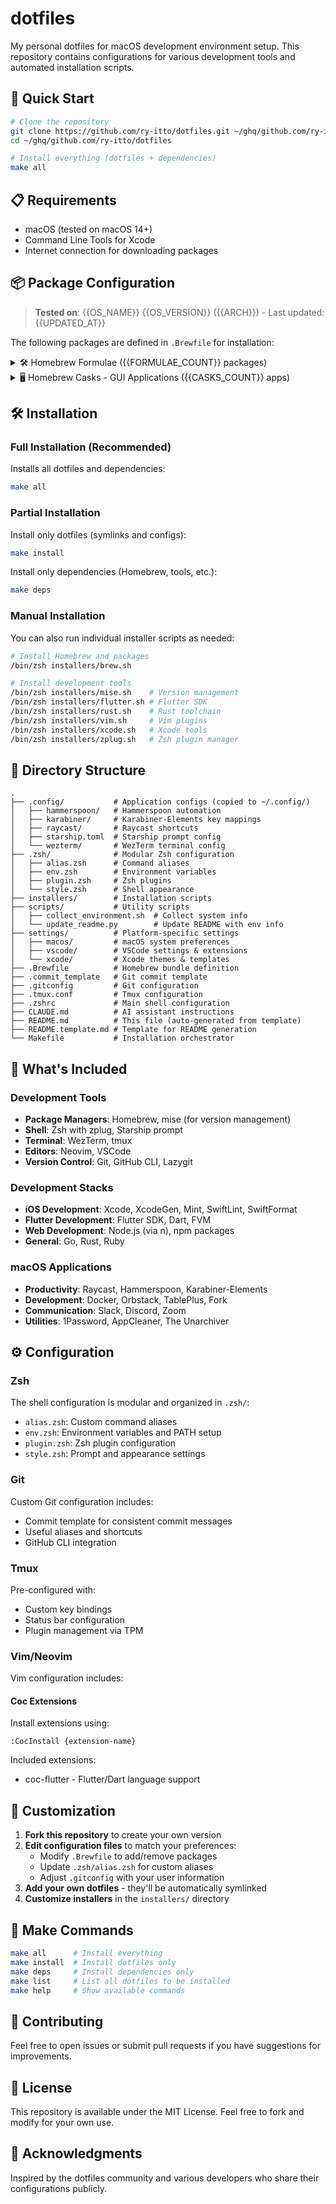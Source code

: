 # dotfiles

My personal dotfiles for macOS development environment setup. This repository contains configurations for various development tools and automated installation scripts.

## 🚀 Quick Start

```bash
# Clone the repository
git clone https://github.com/ry-itto/dotfiles.git ~/ghq/github.com/ry-itto/dotfiles
cd ~/ghq/github.com/ry-itto/dotfiles

# Install everything (dotfiles + dependencies)
make all
```

## 📋 Requirements

- macOS (tested on macOS 14+)
- Command Line Tools for Xcode
- Internet connection for downloading packages

<!-- START ENVIRONMENT INFO -->
## 📦 Package Configuration

> **Tested on**: {{OS_NAME}} {{OS_VERSION}} ({{ARCH}}) - Last updated: {{UPDATED_AT}}

The following packages are defined in `.Brewfile` for installation:

<details>
<summary>🛠️ Homebrew Formulae ({{FORMULAE_COUNT}} packages)</summary>

{{FORMULAE_LIST}}

</details>

<details>
<summary>🖥️ Homebrew Casks - GUI Applications ({{CASKS_COUNT}} apps)</summary>

{{CASKS_LIST}}

</details>
<!-- END ENVIRONMENT INFO -->

## 🛠 Installation

### Full Installation (Recommended)

Installs all dotfiles and dependencies:

```bash
make all
```

### Partial Installation

Install only dotfiles (symlinks and configs):

```bash
make install
```

Install only dependencies (Homebrew, tools, etc.):

```bash
make deps
```

### Manual Installation

You can also run individual installer scripts as needed:

```bash
# Install Homebrew and packages
/bin/zsh installers/brew.sh

# Install development tools
/bin/zsh installers/mise.sh    # Version management
/bin/zsh installers/flutter.sh # Flutter SDK
/bin/zsh installers/rust.sh    # Rust toolchain
/bin/zsh installers/vim.sh     # Vim plugins
/bin/zsh installers/xcode.sh   # Xcode tools
/bin/zsh installers/zplug.sh   # Zsh plugin manager
```

## 📂 Directory Structure

```
.
├── .config/           # Application configs (copied to ~/.config/)
│   ├── hammerspoon/   # Hammerspoon automation
│   ├── karabiner/     # Karabiner-Elements key mappings
│   ├── raycast/       # Raycast shortcuts
│   ├── starship.toml  # Starship prompt config
│   └── wezterm/       # WezTerm terminal config
├── .zsh/              # Modular Zsh configuration
│   ├── alias.zsh      # Command aliases
│   ├── env.zsh        # Environment variables
│   ├── plugin.zsh     # Zsh plugins
│   └── style.zsh      # Shell appearance
├── installers/        # Installation scripts
├── scripts/           # Utility scripts
│   ├── collect_environment.sh  # Collect system info
│   └── update_readme.py        # Update README with env info
├── settings/          # Platform-specific settings
│   ├── macos/         # macOS system preferences
│   ├── vscode/        # VSCode settings & extensions
│   └── xcode/         # Xcode themes & templates
├── .Brewfile          # Homebrew bundle definition
├── .commit_template   # Git commit template
├── .gitconfig         # Git configuration
├── .tmux.conf         # Tmux configuration
├── .zshrc             # Main shell configuration
├── CLAUDE.md          # AI assistant instructions
├── README.md          # This file (auto-generated from template)
├── README.template.md # Template for README generation
└── Makefile           # Installation orchestrator
```

## 🎯 What's Included

### Development Tools

- **Package Managers**: Homebrew, mise (for version management)
- **Shell**: Zsh with zplug, Starship prompt
- **Terminal**: WezTerm, tmux
- **Editors**: Neovim, VSCode
- **Version Control**: Git, GitHub CLI, Lazygit

### Development Stacks

- **iOS Development**: Xcode, XcodeGen, Mint, SwiftLint, SwiftFormat
- **Flutter Development**: Flutter SDK, Dart, FVM
- **Web Development**: Node.js (via n), npm packages
- **General**: Go, Rust, Ruby

### macOS Applications

- **Productivity**: Raycast, Hammerspoon, Karabiner-Elements
- **Development**: Docker, Orbstack, TablePlus, Fork
- **Communication**: Slack, Discord, Zoom
- **Utilities**: 1Password, AppCleaner, The Unarchiver

## ⚙️ Configuration

### Zsh

The shell configuration is modular and organized in `.zsh/`:

- `alias.zsh`: Custom command aliases
- `env.zsh`: Environment variables and PATH setup
- `plugin.zsh`: Zsh plugin configuration
- `style.zsh`: Prompt and appearance settings

### Git

Custom Git configuration includes:
- Commit template for consistent commit messages
- Useful aliases and shortcuts
- GitHub CLI integration

### Tmux

Pre-configured with:
- Custom key bindings
- Status bar configuration
- Plugin management via TPM

### Vim/Neovim

Vim configuration includes:

#### Coc Extensions

Install extensions using:

```vim
:CocInstall {extension-name}
```

Included extensions:
- coc-flutter - Flutter/Dart language support

## 🔧 Customization

1. **Fork this repository** to create your own version
2. **Edit configuration files** to match your preferences:
   - Modify `.Brewfile` to add/remove packages
   - Update `.zsh/alias.zsh` for custom aliases
   - Adjust `.gitconfig` with your user information
3. **Add your own dotfiles** - they'll be automatically symlinked
4. **Customize installers** in the `installers/` directory

## 📝 Make Commands

```bash
make all      # Install everything
make install  # Install dotfiles only
make deps     # Install dependencies only
make list     # List all dotfiles to be installed
make help     # Show available commands
```

## 🤝 Contributing

Feel free to open issues or submit pull requests if you have suggestions for improvements.

## 📄 License

This repository is available under the MIT License. Feel free to fork and modify for your own use.

## 🙏 Acknowledgments

Inspired by the dotfiles community and various developers who share their configurations publicly.